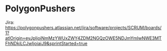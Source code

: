 # PolygonPushers

Jira:
https://polygonpushers.atlassian.net/jira/software/projects/SCRUM/boards/1?atlOrigin=eyJpIjoiNmMzYWUxZWY4ZDM2NGQzOWE5NDJmYmIwNWE3MTFhNDkiLCJwIjoiaiJ9&sprintStarted=true
